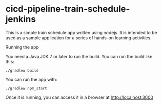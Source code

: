 # cicd-pipeline-train-schedule-jenkins

This is a simple train schedule app written using nodejs. It is intended to be used as a sample application for a series of hands-on learning activities.

Running the app

You need a Java JDK 7 or later to run the build. You can run the build like this:

    ./gradlew build

You can run the app with:

    ./gradlew npm_start

Once it is running, you can access it in a browser at [http://localhost:3000](http://localhost:3000)
